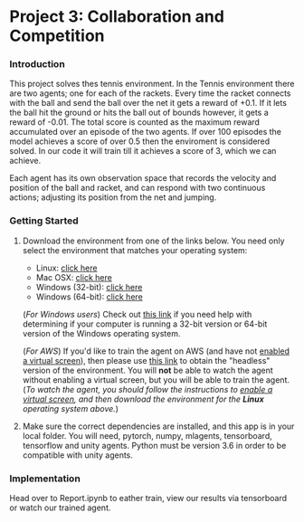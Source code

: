 [//]: # (Image References)



# Project 3: Collaboration and Competition

### Introduction

This project solves thes tennis environment. In the Tennis environment there are two agents; one for each of the rackets. Every time the racket connects with the ball and send the ball over the net it gets a reward of +0.1. If it lets the ball hit the ground or hits the ball out of bounds however, it gets a reward of -0.01. The total score is counted as the maximum reward accumulated over an episode of the two agents. If over 100 episodes the model achieves a score of over 0.5 then the enviroment is considered solved. In our code it will train till it achieves a score of 3, which we can achieve.

Each agent has its own observation space that records the velocity and position of the ball and racket, and can respond with two continuous actions; adjusting its position from the net and jumping.

### Getting Started

1. Download the environment from one of the links below.  You need only select the environment that matches your operating system:
    - Linux: [click here](https://s3-us-west-1.amazonaws.com/udacity-drlnd/P3/Tennis/Tennis_Linux.zip)
    - Mac OSX: [click here](https://s3-us-west-1.amazonaws.com/udacity-drlnd/P3/Tennis/Tennis.app.zip)
    - Windows (32-bit): [click here](https://s3-us-west-1.amazonaws.com/udacity-drlnd/P3/Tennis/Tennis_Windows_x86.zip)
    - Windows (64-bit): [click here](https://s3-us-west-1.amazonaws.com/udacity-drlnd/P3/Tennis/Tennis_Windows_x86_64.zip)
    
    (_For Windows users_) Check out [this link](https://support.microsoft.com/en-us/help/827218/how-to-determine-whether-a-computer-is-running-a-32-bit-version-or-64) if you need help with determining if your computer is running a 32-bit version or 64-bit version of the Windows operating system.

    (_For AWS_) If you'd like to train the agent on AWS (and have not [enabled a virtual screen](https://github.com/Unity-Technologies/ml-agents/blob/master/docs/Training-on-Amazon-Web-Service.md)), then please use [this link](https://s3-us-west-1.amazonaws.com/udacity-drlnd/P3/Tennis/Tennis_Linux_NoVis.zip) to obtain the "headless" version of the environment.  You will **not** be able to watch the agent without enabling a virtual screen, but you will be able to train the agent.  (_To watch the agent, you should follow the instructions to [enable a virtual screen](https://github.com/Unity-Technologies/ml-agents/blob/master/docs/Training-on-Amazon-Web-Service.md), and then download the environment for the **Linux** operating system above._)

2. Make sure the correct dependencies are installed, and this app is in your local folder. You will need, pytorch, numpy, mlagents, tensorboard, tensorflow and unity agents. Python must be version 3.6 in order to be compatible with unity agents.

### Implementation

Head over to Report.ipynb to eather train, view our results via tensorboard or watch our trained agent. 
